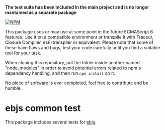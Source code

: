**The test suite has been included in the main project and is no longer mantained as a separate package**

[![NPM](https://nodei.co/npm/ebjs.common-test.png?downloads=true)](https://nodei.co/npm/ebjs.common-test/)

This package uses or may use at some point in the future ECMAScript 6 features. Use it on a compatible environment or transpile it with Traceur, Closure Compiler, es6-transpiler or equivalent. Please note that some of these have flaws and bugs, test your code carefully until you find a suitable tool for your task.

When cloning this repository, put the folder inside another named "node_modules" in order to avoid potential errors related to npm's dependency handling, and then run `npm install` on it.

No piece of software is ever completed, feel free to contribute and be humble.

# ebjs common test

This package includes several tests for [ebjs](https://www.npmjs.org/package/ebjs "ebjs").

